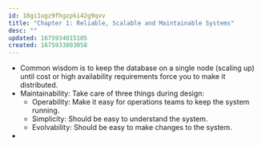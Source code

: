 ```yaml
---
id: 18gi1ugz9fhgzpki42g9qvv
title: "Chapter 1: Reliable, Scalable and Maintainable Systems"
desc: ""
updated: 1675934015105
created: 1675933803058
---
```


- Common wisdom is to keep the database on a single node (scaling up) until cost or high availability requirements force you to make it distributed.
- Maintainability: Take care of three things during design:
  - Operability: Make it easy for operations teams to keep the system running.
  - Simplicity: Should be easy to understand the system.
  - Evolvability: Should be easy to make changes to the system.
-
